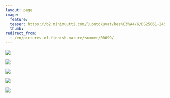 ```yaml
---
layout: page
image:
  feature:
  teaser: https://b2.minimuutti.com/luontokuvat/kes%C3%A4/6/DS25061-245px.jpg
  thumb:
redirect_from:
  - /en/pictures-of-finnish-nature/summer/00099/
---
```


![](https://b2.minimuutti.com/luontokuvat/kes%C3%A4/6/DS25041-800px.jpg)

![](https://b2.minimuutti.com/luontokuvat/kes%C3%A4/6/DS25048-800px.jpg)

![](https://b2.minimuutti.com/luontokuvat/kes%C3%A4/6/DS25050-800px.jpg)

![](https://b2.minimuutti.com/luontokuvat/kes%C3%A4/6/DS25055-800px.jpg)

![](https://b2.minimuutti.com/luontokuvat/kes%C3%A4/6/DS25061-800px.jpg)
